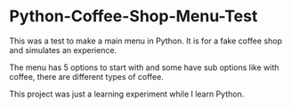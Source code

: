 # Python-Coffee-Shop-Menu-Test
This was a test to make a main menu in Python. It is for a fake coffee shop and simulates an experience.

The menu has 5 options to start with and some have sub options like with coffee, there are different types of coffee.

This project was just a learning experiment while I learn Python.
